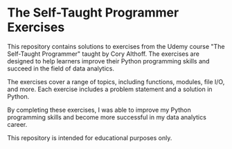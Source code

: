 # The Self-Taught Programmer Exercises

This repository contains solutions to exercises from the Udemy course "The Self-Taught Programmer" taught by Cory Althoff. The exercises are designed to help learners improve their Python programming skills and succeed in the field of data analytics. 

The exercises cover a range of topics, including functions, modules, file I/O, and more. Each exercise includes a problem statement and a solution in Python. 

By completing these exercises, I was able to improve my Python programming skills and become more successful in my data analytics career. 

This repository is intended for educational purposes only.